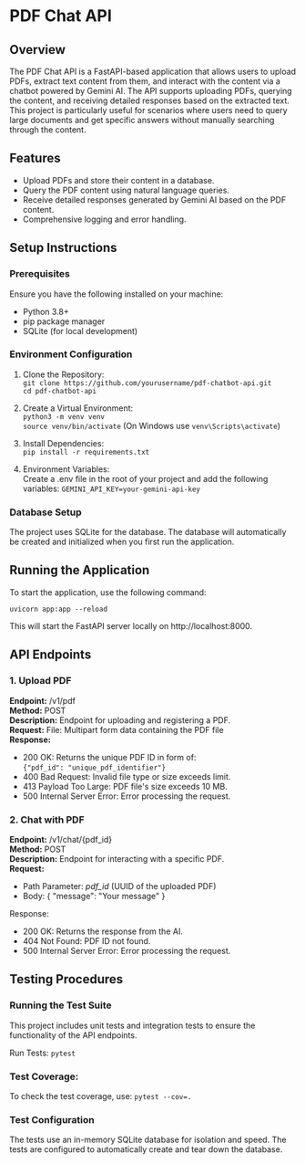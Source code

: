 # **PDF Chat API**

## **Overview**

The PDF Chat API is a FastAPI-based application that allows users to upload PDFs, extract text content from them, and interact with the content via a chatbot powered by Gemini AI. The API supports uploading PDFs, querying the content, and receiving detailed responses based on the extracted text. This project is particularly useful for scenarios where users need to query large documents and get specific answers without manually searching through the content.

## Features

* Upload PDFs and store their content in a database.
* Query the PDF content using natural language queries.
* Receive detailed responses generated by Gemini AI based on the PDF content.
* Comprehensive logging and error handling.

## Setup Instructions 

### Prerequisites

Ensure you have the following installed on your machine:

* Python 3.8+
* pip package manager
* SQLite (for local development)

### Environment Configuration

1. Clone the Repository: \
`git clone https://github.com/yourusername/pdf-chatbot-api.git` \
`cd pdf-chatbot-api`


2. Create a Virtual Environment: \
`python3 -m venv venv` \
`source venv/bin/activate` (On Windows use `venv\Scripts\activate`)


3. Install Dependencies:\
`pip install -r requirements.txt`


4. Environment Variables: \
Create a .env file in the root of your project and add the following variables:
`GEMINI_API_KEY=your-gemini-api-key`


### Database Setup

The project uses SQLite for the database. The database will automatically be created and initialized when you first run the application.

## Running the Application

To start the application, use the following command:


`uvicorn app:app --reload` 

This will start the FastAPI server locally on http://localhost:8000.

## API Endpoints

### 1. Upload PDF

**Endpoint:** /v1/pdf\
**Method:** POST\
**Description:** Endpoint for uploading and registering a PDF.\
**Request:**
File: Multipart form data containing the PDF file\
**Response:**
* 200 OK: Returns the unique PDF ID in form of: \
    `{"pdf_id": "unique_pdf_identifier"}`
* 400 Bad Request: Invalid file type or size exceeds limit.
* 413 Payload Too Large: PDF file's size exceeds 10 MB.
* 500 Internal Server Error: Error processing the request.

### 2. Chat with PDF

**Endpoint:** /v1/chat/{pdf_id} \
**Method:** POST \
**Description:** Endpoint for interacting with a specific PDF. \
**Request:** 
* Path Parameter: _pdf_id_  (UUID of the uploaded PDF)
* Body: { "message": "Your message" }

Response:
* 200 OK: Returns the response from the AI.
* 404 Not Found: PDF ID not found.
* 500 Internal Server Error: Error processing the request.


## Testing Procedures

### Running the Test Suite

This project includes unit tests and integration tests to ensure the functionality of the API endpoints.

Run Tests:
`pytest`

### Test Coverage:

To check the test coverage, use:
`pytest --cov=.`

### Test Configuration

The tests use an in-memory SQLite database for isolation and speed.
The tests are configured to automatically create and tear down the database.


